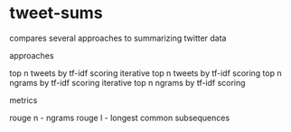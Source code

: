 tweet-sums
==========

compares several approaches to summarizing twitter data

approaches

top n tweets by tf-idf scoring
iterative top n tweets by tf-idf scoring
top n ngrams by tf-idf scoring
iterative top n ngrams by tf-idf scoring

metrics

rouge n - ngrams
rouge l - longest common subsequences
